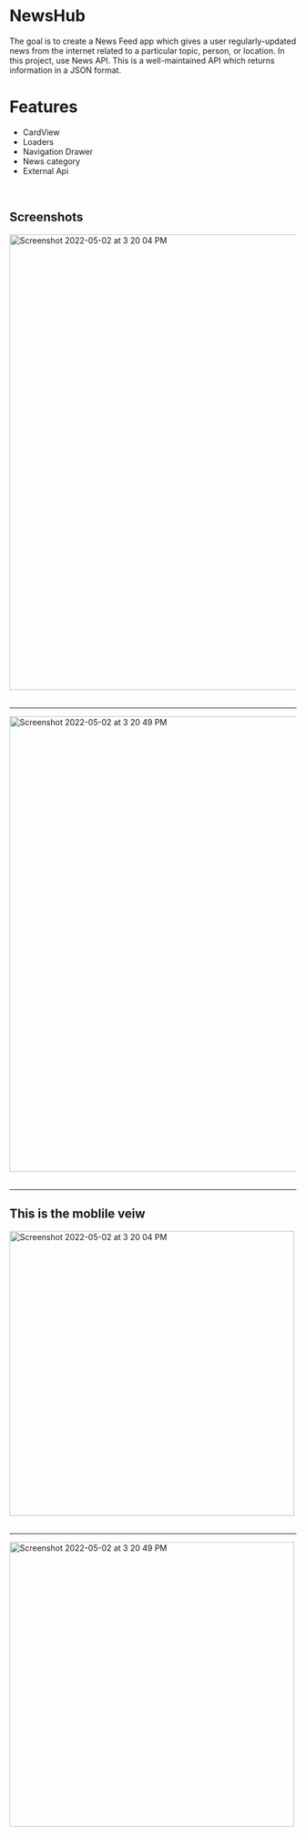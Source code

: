 <h1>NewsHub</h1>

<p> The goal is to create a News Feed app which gives a user regularly-updated news from the internet related to a particular topic, person, or location. In this project, use News API. This is a well-maintained API which returns information in a JSON format.
    
</p>    


 <h1>Features</h1>
    <ul>
        <li>CardView</li>
        <li>Loaders</li>
        <li>Navigation Drawer</li>
        <li>News category</li>
        <li>External Api</li>
    </ul>
    
<br>
 <h2>Screenshots</h2>
<img width="800" alt="Screenshot 2022-05-02 at 3 20 04 PM" src="https://user-images.githubusercontent.com/68503623/166217290-06e2361b-bd45-4b73-af6f-803553c675da.png">

<br>
<br>

<hr>

 

<img width="800" alt="Screenshot 2022-05-02 at 3 20 49 PM" src="https://user-images.githubusercontent.com/68503623/166216818-e2692f72-8833-4ecb-abbf-ec308a60e5fb.png">

<br>
<br>

<hr>

<h2>This is the moblile veiw</h2>
<img width="500" align= "center" alt="Screenshot 2022-05-02 at 3 20 04 PM" src="https://user-images.githubusercontent.com/68503623/166216960-3595197b-9443-4401-9923-a94ac1efc55d.png">
<br>
<br>

<hr>



<img width="500" alt="Screenshot 2022-05-02 at 3 20 49 PM" src="https://user-images.githubusercontent.com/68503623/166217004-c2b6624c-b52e-4841-a9d4-818c8f4a381f.png">
<br>
<br>



